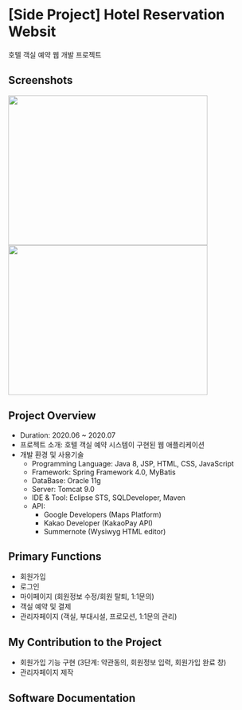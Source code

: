 # [Side Project] Hotel Reservation Websit
호텔 객실 예약 웹 개발 프로젝트 

## Screenshots
<div>
<img src="https://user-images.githubusercontent.com/59958016/89597246-7f41ce80-d894-11ea-9057-95eed21abebd.png" width="400" height="300"></img>
<img src="https://user-images.githubusercontent.com/59958016/92439373-ae29c800-f1e5-11ea-96a9-5c7d243deaa8.png" width="400" height="300"></img>
</div>

## Project Overview
* Duration: 2020.06 ~ 2020.07
* 프로젝트 소개: 호텔 객실 예약 시스템이 구현된 웹 애플리케이션 
* 개발 환경 및 사용기술
  - Programming Language: Java 8, JSP, HTML, CSS, JavaScript
  - Framework: Spring Framework 4.0, MyBatis
  - DataBase: Oracle 11g
  - Server: Tomcat 9.0
  - IDE & Tool: Eclipse STS, SQLDeveloper, Maven
  - API:
    - Google Developers (Maps Platform) 
    - Kakao Developer (KakaoPay API)
    - Summernote (Wysiwyg HTML editor)
    
## Primary Functions
  - 회원가입
  - 로그인
  - 마이페이지 (회원정보 수정/회원 탈퇴, 1:1문의)
  - 객실 예약 및 결제
  - 관리자페이지 (객실, 부대시설, 프로모션, 1:1문의 관리)
  
## My Contribution to the Project
  - 회원가입 기능 구현 (3단계: 약관동의, 회원정보 입력, 회원가입 완료 창)
  - 관리자페이지 제작
  
## Software Documentation

